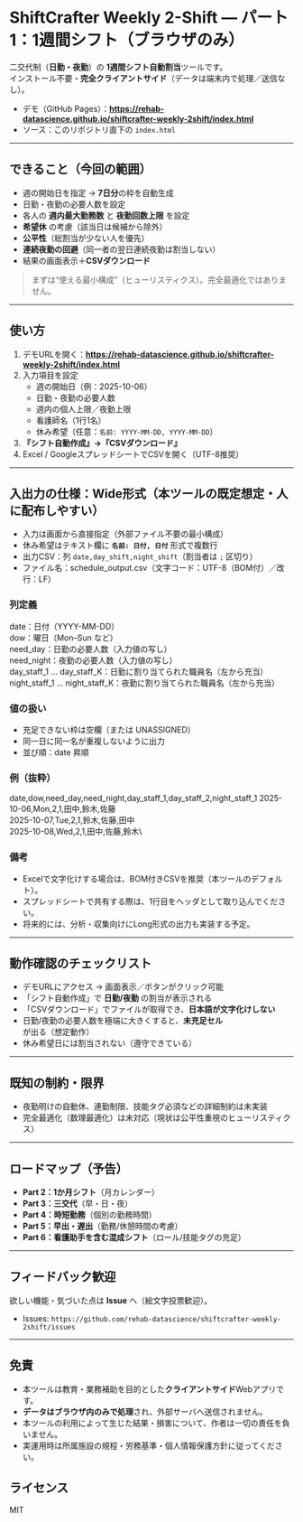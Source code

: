 # ShiftCrafter Weekly 2-Shift — パート1：1週間シフト（ブラウザのみ）

二交代制（**日勤・夜勤**）の **1週間シフト自動割当**ツールです。  
インストール不要・**完全クライアントサイド**（データは端末内で処理／送信なし）。

- デモ（GitHub Pages）：**https://rehab-datascience.github.io/shiftcrafter-weekly-2shift/index.html**
- ソース：このリポジトリ直下の `index.html`

---

## できること（今回の範囲）
- 週の開始日を指定 → **7日分**の枠を自動生成  
- 日勤・夜勤の必要人数を設定  
- 各人の **週内最大勤務数** と **夜勤回数上限** を設定  
- **希望休** の考慮（該当日は候補から除外）  
- **公平性**（総割当が少ない人を優先）  
- **連続夜勤の回避**（同一者の翌日連続夜勤は割当しない）  
- 結果の画面表示＋**CSVダウンロード**

> まずは“使える最小構成”（ヒューリスティクス）。完全最適化ではありません。

---

## 使い方
1. デモURLを開く：**https://rehab-datascience.github.io/shiftcrafter-weekly-2shift/index.html** 
2. 入力項目を設定  
   - 週の開始日（例：2025-10-06）  
   - 日勤・夜勤の必要人数  
   - 週内の個人上限／夜勤上限  
   - 看護師名（1行1名）  
   - 休み希望（任意：`名前: YYYY-MM-DD, YYYY-MM-DD`）  
3. **『シフト自動作成』→『CSVダウンロード』**  
4. Excel / GoogleスプレッドシートでCSVを開く（UTF-8推奨）

---

## 入出力の仕様：Wide形式（本ツールの既定想定・人に配布しやすい）
- 入力は画面から直接指定（外部ファイル不要の最小構成）  
- 休み希望はテキスト欄に **`名前: 日付, 日付`** 形式で複数行  
- 出力CSV：列 `date,day_shift,night_shift`（割当者は `;` 区切り）
- ファイル名：schedule_output.csv（文字コード：UTF-8（BOM付）／改行：LF）

### 列定義
date：日付（YYYY-MM-DD）\
dow：曜日（Mon–Sun など）\
need_day：日勤の必要人数（入力値の写し）\
need_night：夜勤の必要人数（入力値の写し）\
day_staff_1 ... day_staff_K：日勤に割り当てられた職員名（左から充当）\
night_staff_1 ... night_staff_K：夜勤に割り当てられた職員名（左から充当）

### 値の扱い
- 充足できない枠は空欄（または UNASSIGNED）
- 同一日に同一名が重複しないように出力
- 並び順：date 昇順

### 例（抜粋）
date,dow,need_day,need_night,day_staff_1,day_staff_2,night_staff_1
2025-10-06,Mon,2,1,田中,鈴木,佐藤\
2025-10-07,Tue,2,1,鈴木,佐藤,田中\
2025-10-08,Wed,2,1,田中,佐藤,鈴木\

### 備考
- Excelで文字化けする場合は、BOM付きCSVを推奨（本ツールのデフォルト）。
- スプレッドシートで共有する際は、1行目をヘッダとして取り込んでください。
- 将来的には、分析・収集向けにLong形式の出力も実装する予定。

---

## 動作確認のチェックリスト
- デモURLにアクセス → 画面表示／ボタンがクリック可能  
- 「シフト自動作成」で **日勤/夜勤** の割当が表示される  
- 「CSVダウンロード」でファイルが取得でき、**日本語が文字化けしない**  
- 日勤/夜勤の必要人数を極端に大きくすると、**未充足セル**が出る（想定動作）  
- 休み希望日には割当されない（遵守できている）

---

## 既知の制約・限界
- 夜勤明けの自動休、連勤制限、技能タグ必須などの詳細制約は未実装  
- 完全最適化（数理最適化）は未対応（現状は公平性重視のヒューリスティクス）

---

## ロードマップ（予告）
- **Part 2：1か月シフト**（月カレンダー）  
- **Part 3：三交代**（早・日・夜）  
- **Part 4：時短勤務**（個別の勤務時間）  
- **Part 5：早出・遅出**（勤務/休憩時間の考慮）  
- **Part 6：看護助手を含む混成シフト**（ロール/技能タグの充足）

---

## フィードバック歓迎
欲しい機能・気づいた点は **Issue** へ（絵文字投票歓迎）。  
- Issues: `https://github.com/rehab-datascience/shiftcrafter-weekly-2shift/issues`

---

## 免責
- 本ツールは教育・業務補助を目的とした**クライアントサイド**Webアプリです。  
- **データはブラウザ内のみで処理**され、外部サーバへ送信されません。  
- 本ツールの利用によって生じた結果・損害について、作者は一切の責任を負いません。  
- 実運用時は所属施設の規程・労務基準・個人情報保護方針に従ってください。

## ライセンス
MIT
